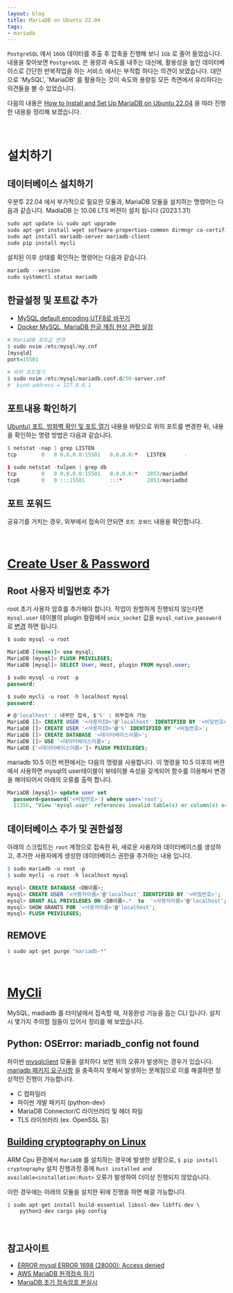 ```yaml
---
layout: blog
title: MariaDB on Ubuntu 22.04
tags:
- mariadb
---
```


`PostgreSQL` 에서 `16Gb` 데이터를 추출 후 압축을 진행해 보니 `1Gb` 로 줄어 들었습니다. 내용을 찾아보면 `PostgreSQL` 은 용량과 속도를 내주는 대신에, 활용성을 높인 데이터베이스로 간단한 반복작업을 하는 서비스 에서는 부적합 하다는 의견이 보였습니다. 대안으로 'MySQL', 'MariaDB' 를 활용하는 것이 속도와 용량등 모든 측면에서 유리하다는 의견들을 볼 수 있었습니다.

다음의 내용은 [How to Install and Set Up MariaDB on Ubuntu 22.04](https://www.makeuseof.com/install-set-up-mariadb-on-ubuntu/) 을 따라 진행한 내용을 정리해 보겠습니다.

<br />

# **설치하기**

## **데이터베이스 설치하기**

우분투 22.04 에서 부가적으로 필요한 모듈과, MariaDB 모듈을 설치하는 명령어는 다음과 같습니다. MadiaDB 는 10.06 LTS 버젼이 설치 됩니다 (2023.1.31)

```r
sudo apt update && sudo apt upgrade
sudo apt-get install wget software-properties-common dirmngr ca-certificates apt-transport-https -y
sudo apt install mariadb-server mariadb-client
sudo pip install mycli
```

설치된 이후 상태를 확인하는 명령어는 다음과 같습니다.

```r
mariadb --version
sudo systemctl status mariadb
```

## **한글설정 및 포트값 추가**
- [MySQL default encoding UTF8로 바꾸기](https://sitos-dev.tistory.com/18)
- [Docker MySQL, MariaDB 한글 깨짐 현상 관련 설정](https://velog.io/@jmjmjames/Docker-MySQL-MariaDB-%ED%95%9C%EA%B8%80-%EA%B9%A8%EC%A7%90-%ED%98%84%EC%83%81-%EA%B4%80%EB%A0%A8-%EC%84%A4%EC%A0%95)

```r
# MariaDB 포트값 변경
$ sudo nvim /etc/mysql/my.cnf
[mysqld]
port=15501

# 외부 포트열기
$ sudo nvim /etc/mysql/mariadb.conf.d/50-server.cnf 
#  bind-address = 127.0.0.1
```

## 포트내용 확인하기
[Ubuntu) 포트, 방화벽 확인 및 포트 열기](https://archijude.tistory.com/392) 내용을 바탕으로 위의 포트를 변경한 뒤, 내용을 확인하는 명령 방법은 다음과 같습니다.

```r
$ netstat -nap | grep LISTEN
tcp        0   0 0.0.0.0:15501   0.0.0.0:*   LISTEN      -                   

$ sudo netstat -tulpen | grep db
tcp        0   0 0.0.0.0:15501   0.0.0.0:*   2853/mariadbd       
tcp6       0   0 :::15501        :::*        2853/mariadbd    
```

## 포트 포워드
공유기를 거치는 경우, 외부에서 접속이 안되면 `포트 포워드` 내용을 확인합니다.

<br/>

# **[Create User & Password](https://www.codingfactory.net/11336)**

## **Root 사용자 비밀번호 추가**

root 초기 사용자 암호를 추가해야 합니다. 작업이 원할하게 진행되지 않는다면 `mysql.user` 테이블의 plugin 컬럼에서 `unix_socket` 값을 `mysql_native_password` 로 [변경](https://oziguyo.tistory.com/36) 하면 됩니다.

```sql
$ sudo mysql -u root

MariaDB [(none)]> use mysql;
MariaDB [mysql]> FLUSH PRIVILEGES;
MariaDB [mysql]> SELECT User, Host, plugin FROM mysql.user;

$ sudo mysql -u root -p
password:

$ sudo mycli -u root -h localhost mysql
password:

# @'localhost' : 내부만 접속, $'%' : 외부접속 가능
MariaDB []> CREATE USER '<사용자ID>'@'localhost' IDENTIFIED BY '<비밀번호>';
MariaDB []> CREATE USER '<사용자ID>'@'%' IDENTIFIED BY '<비밀번호>';
MariaDB []> CREATE DATABASE '<데이터베이스이름>';
MariaDB []> USE '<데이터베이스이름>';
MariaDB ['<데이터베이스이름>']> FLUSH PRIVILEGES;
```

mariadb 10.5 이전 버젼에서는 다음의 명령을 사용합니다. 이 명령을 10.5 이후의 버젼에서 사용하면 mysql의 user테이블이 뷰테이블 속성을 갖게되어 함수를 이용해서 변경을 해야되어서 아래의 오류를 출력 합니다.

```sql
MariaDB [mysql]> update user set 
  password=password('<비밀번호>') where user='root';
  (1356, "View 'mysql.user' references invalid table(s) or column(s) or function(s) or definer/invoker of view lack rights to use them")
```

## **데이터베이스 추가 및 권한설정**

아래의 스크립트는 `root` 계정으로 접속한 뒤, 새로운 사용자와 데이터베이스를 생성하고, 추가한 사용자에게 생성한 데이터베이스 권한을 추가하는 내용 입니다.

```r
$ sudo mariadb -u root -p
$ sudo mycli -u root -h localhost mysql
```
```sql
mysql> CREATE DATABASE <DB이름>;
mysql> CREATE USER '<사용자이름>'@'localhost' IDENTIFIED BY '<비밀번호>';
mysql> GRANT ALL PRIVILEGES ON <DB이름>.*  to  '<사용자이름>'@'localhost';
mysql> SHOW GRANTS FOR '<사용자이름>'@'localhost';
mysql> FLUSH PRIVILEGES;
```

## REMOVE

```r
$ sudo apt-get purge "mariadb-*"
```


<br/>

# [MyCli](https://www.mycli.net/)

MySQL, madiadb 를 터미널에서 접속할 때, 자동완성 기능을 돕는 CLI 입니다. 설치시 몇가지 주의할 점들이 있어서 정리를 해 보았습니다.

## Python: OSError: mariadb_config not found

파이썬 [mysqlclient](https://pypi.org/project/mysqlclient/) 모듈을 설치하다 보면 위의 오류가 발생하는 경우가 있습니다. [mariadb 패키지 요구사항](https://int-i.github.io/python/2021-03-01/mariadb-config-not-found/) 을 충족하지 못해서 발생하는 문제점으로 이를 해결하면 정상적인 진행이 가능합니다.

- C 컴파일러
- 파이썬 개발 패키지 (python-dev)
- MariaDB Connector/C 라이브러리 및 헤더 파일
- TLS 라이브러리 (ex. OpenSSL 등)

## [Building cryptography on Linux](https://github.com/pyca/cryptography/blob/main/docs/installation.rst#building-cryptography-on-linux)

ARM Cpu 환경에서 `MariaDB` 를 설치하는 경우에 발생한 상황으로, `$ pip install cryptography` 설치 진행과정 중에 `Rust installed and available<installation:Rust>` 오류가 발생하여 더이상 진행되지 않았습니다.

이런 경우에는 아래의 모듈을 설치한 뒤에 진행을 하면 해결 가능합니다.
```r
$ sudo apt-get install build-essential libssl-dev libffi-dev \
    python3-dev cargo pkg-config
```




<br/>

## 참고사이트

- [ERROR mysql ERROR 1698 (28000): Access denied](https://velog.io/@yhe228/ERRORmysql-ERROR-1698-28000-Access-denied-for-user-rootlocalhost)
- [AWS MariaDB 원격접속 하기](https://conkjh032.tistory.com/28)
- [MariaDB 초기 접속암호 분실시](https://funfunit.tistory.com/104)
